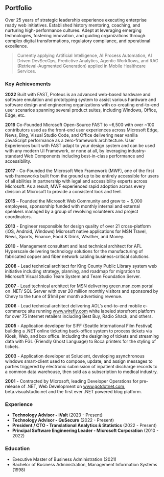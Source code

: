 ## Portfolio

Over 25 years of strategic leadership experience executing enterprise ready web initiatives. Established history mentoring, coaching, and nurturing high-performance cultures. Adept at leveraging emerging technologies, fostering innovation, and guiding organizations through complex digital transformations, regulatory compliance, and operational excellence.

> Currently applying Artificial Intelligence, AI Process Automation, AI Driven DevSecOps, Predictive Analytics, Agentic Workflows, and RAG (Retrieval-Augmented Generation) applied in Mobile Healthcare Services.

### Key Achievements

**2022** Built with FAST, Proteus is an advanced web-based hardware and software emulation and prototyping system to assist various hardware and software design and engineering organizations with co-creating end-to-end user scenarios spanning several product suites, including Windows, Office, Edge, etc.

**2019** Co-Founded Microsoft Open-Source FAST to ~6,500 with over ~100 contributors used as the front-end user experiences across Microsoft Edge, News, Bing, Visual Studio Code, and Office delivering near vanilla JavaScript performance as a zero-framework architecture. User Experiences built with FAST adapt to your design system and can be used with any modern UI Framework, or none at all, by leveraging industry-standard Web Components including best-in-class performance and accessibility.

**2017** - Co-Founded the Microsoft Web Framework (MWF), one of the first web frameworks built from the ground up to be entirely accessible for users of all abilities in partnership with legal and accessibility experts across Microsoft. As a result, MWF experienced rapid adoption across every division at Microsoft to provide a consistent look and feel.

**2015** – Founded the Microsoft Web Community and grew to ~ 5,000 employees, sponsorship funded with monthly internal and external speakers managed by a group of revolving volunteers and project coordinators.

**2013** - Engineer responsible for design quality of over 21 cross-platform (iOS, Android, Windows) Microsoft native applications for MSN Travel, News, Sports, Finance, Food & Drink, Weather, and Money.

**2010** - Management consultant and lead technical architect for AFL Hyperscale delivering technology solutions for the manufacturing of fabricated copper and fiber network cabling business-critical solutions.

**2008** - Lead technical architect for King County Public Library system web initiative including strategy, planning, and roadmap for migration to Microsoft Visual Studio Team System and Team Foundation Server.

**2007** - Lead technical architect for MSN delivering green.msn.com portal on .NET/ SQL Server with over 20 million monthly visitors and sponsored by Chevy to the tune of $1mil per month advertising revenue.

**2006** - Lead technical architect delivering AOL’s end-to-end mobile e-commerce site running www.wirefly.com white labeled storefront platform for over 75 Internet retailers including Best Buy, Radio Shack, and others.

**2005** - Application developer for SIFF (Seattle International Film Festival) building a .NET online ticketing back-office system to process tickets via Kiosk, Web, and box office. Including the designing of tickets and streaming data with FGL (Friendly Ghost Language) to Boca printers for the styling of tickets.

**2003** - Application developer at Solucient, developing asynchronous windows smart-client used to compose, update, and assign messages to parties triggered by electronic submission of inpatient discharge records to a common data warehouse, then sold as a subscription to medical industry.

**2001** - Contracted by Microsoft, leading Developer Operations for pre-release of .NET, Web Development on www.gotdotnet.com, beta.visualstudio.net and the first ever .NET powered blog platform.

### Experience
* **Technology Advisor - iValt** (2023 - Present)
* **Technology Advisor - QuSecure** (2022 - Present)
* **President / CTO - Translational Analytics & Statistics** (2022 - Present)
* **Principal Software Engineering Leader - Microsoft Corporation** (2010 -  2022)

### Education
* Executive Master of Business Administration (2021)
* Bachelor of Business Administration, Management Information Systems (1998)



